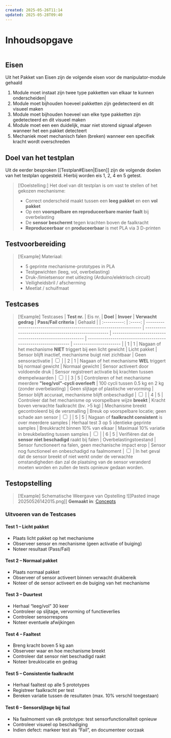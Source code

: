 ```yaml
---
created: 2025-05-26T11:14
updated: 2025-05-28T09:40
---
```


# Inhoudsopgave

```toc
```

## Eisen

Uit het Pakket van Eisen zijn de volgende eisen voor de manipulator-module gehaald
1. Module moet instaat zijn twee type pakketten van elkaar te kunnen onderscheiden|
2. Module moet bijhouden hoeveel pakketten zijn gedetecteerd en dit visueel maken
3. Module moet bijhouden hoeveel van elke type pakketten zijn gedetecteerd en dit visueel maken
4. Module moet een een duidelijk, maar niet storend signaal afgeven wanneer het een pakket detecteert
5. Mechaniek moet mechanisch falen (breken) wanneer een specifiek kracht wordt overschreden

## Doel van het testplan

Uit de eerder besproken [[Testplan#Eisen|Eisen]] zijn de volgende doelen van het testplan opgesteld. Hierbij worden eis 1, 2, 4 en 5 getest. 

> [!Doelstelling:]
> Het doel van dit testplan is om vast te stellen of het gekozen mechanisme:
> - Correct onderscheid maakt tussen een **leeg pakket** en een **vol pakket**
> - Op een **voorspelbare en reproduceerbare manier faalt** bij overbelasting
> - De **sensor beschermt** tegen krachten boven de faalkracht
> - **Reproduceerbaar** en **produceerbaar** is met PLA via 3 D-printen


## Testvoorbereiding

> [!Example] Materiaal:
>  - 5 geprinte mechanisme-prototypes in PLA 
>  - Testgewichten (leeg, vol, overbelasting)
>  - Druk-/limietsensor met uitlezing (Arduino/elektrisch circuit)
>  - Veiligheidsbril / afscherming
>  - Meetlat / schuifmaat

## Testcases
> [!Example] Testcases
| **Test nr.** | Eis nr. | **Doel**                                                              | **Invoer**                                             | **Verwacht gedrag**                                        | **Pass/Fail criteria**                                          | Gehaald                 |
| :----------: | :-----: | --------------------------------------------------------------------- | ------------------------------------------------------ | ---------------------------------------------------------- | --------------------------------------------------------------- | ----------------------- |
|      1       |    1    | Nagaan of het mechanisme **NIET** triggert bij een licht gewicht      | Licht pakket                                           | Sensor blijft inactief, mechanisme buigt niet zichtbaar    | Geen sensoractivatie                                            | <input type="checkbox"> |
|      2       |    1    | Nagaan of het mechanisme **WEL** triggert bij normaal gewicht         | Normaal  gewicht                                       | Sensor activeert door voldoende druk                       | Sensor registreert activatie bij krachten tussen drempelwaarden | <input type="checkbox"> |
|      3       |    5    | Controleren of het mechanisme meerdere **"leeg/vol"-cycli overleeft** | 100 cycli tussen 0.5 kg en 2 kg (zonder overbelasting) | Geen slijtage of plastische vervorming                     | Sensor blijft accuraat, mechanisme blijft onbeschadigd          | <input type="checkbox"> |
|      4       |    5    | Controleer dat het mechanisme op voorspelbare wijze **breekt**        | Kracht boven verwachte faalkracht (bv. >5 kg)          | Mechanisme breekt gecontroleerd bij de versmalling         | Breuk op voorspelbare locatie; geen schade aan sensor           | <input type="checkbox"> |
|      5       |    5    | Nagaan of **faalkracht consistent** is over meerdere samples          | Herhaal test 3 op 5 identieke geprinte samples         | Breukkracht binnen 10% van elkaar                          | Maximaal 10% variatie in breukbelasting tussen samples          | <input type="checkbox"> |
|      6       |    5    | Verifiëren dat de **sensor niet beschadigd** raakt bij falen          | Overbelastingstoestand                                 | Sensor functioneert na falen, geen mechanische impact erop | Sensor nog functioneel en onbeschadigd na faalmoment            | <input type="checkbox"> |
> In het geval dat de sensor breekt of niet werkt onder de verwachte omstandigheden dan zal de plaatsing van de sensor veranderd moeten worden en zullen de tests opnieuw gedaan worden.

## Testopstelling


> [!Example] Schematische Weergave van Opstelling
> ![[Pasted image 20250526142015.png]]
> **Gemaakt in**: [Concepts](https://concepts.app/en/)

### Uitvoeren van de Testcases

#### Test 1 – Licht pakket

- Plaats licht pakket op het mechanisme
- Observeer sensor en mechanisme (geen activatie of buiging)
- Noteer resultaat (Pass/Fail)
    

#### Test 2 – Normaal pakket

- Plaats normaal pakket
- Observeer of sensor activeert binnen verwacht drukbereik
- Noteer of de sensor activeert en de buiging van het mechanisme
#### Test 3 – Duurtest

- Herhaal “leeg/vol” 30 keer
- Controleer op slijtage, vervorming of functieverlies
- Controleer sensorrespons
- Noteer eventuele afwijkingen
    

#### Test 4 – Faaltest

- Breng kracht boven 5 kg aan
- Observeer waar en hoe mechanisme breekt
- Controleer dat sensor niet beschadigd raakt
- Noteer breuklocatie en gedrag
    

#### Test 5 – Consistentie faalkracht

- Herhaal faaltest op alle 5 prototypes
- Registreer faalkracht per test
- Bereken variatie tussen de resultaten (max. 10% verschil toegestaan)
    

#### Test 6 – Sensorslijtage bij faal

- Na faalmoment van elk prototype: test sensorfunctionaliteit opnieuw
- Controleer visueel op beschadiging
- Indien defect: markeer test als “Fail”, en documenteer oorzaak